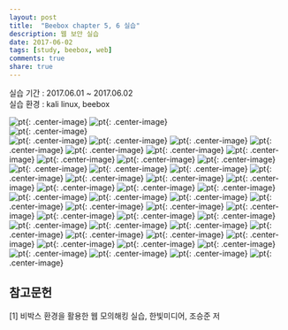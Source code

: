 ```yaml
---
layout: post
title:  "Beebox chapter 5, 6 실습"
description: 웹 보안 실습
date: 2017-06-02
tags: [study, beebox, web]
comments: true
share: true
---
```



실습 기간 : 2017.06.01 ~ 2017.06.02  
실습 환경 : kali linux, beebox



![pt]({{site.url}}/img/beebox/1.png){: .center-image}
![pt]({{site.url}}/img/beebox/2.PNG){: .center-image}   
![pt]({{site.url}}/img/beebox/3.PNG){: .center-image}  
![pt]({{site.url}}/img/beebox/4.PNG){: .center-image}
![pt]({{site.url}}/img/beebox/5.PNG){: .center-image}
![pt]({{site.url}}/img/beebox/6.PNG){: .center-image}
![pt]({{site.url}}/img/beebox/7.PNG){: .center-image}
![pt]({{site.url}}/img/beebox/8.PNG){: .center-image}
![pt]({{site.url}}/img/beebox/9.PNG){: .center-image}
![pt]({{site.url}}/img/beebox/10.PNG){: .center-image}
![pt]({{site.url}}/img/beebox/11.PNG){: .center-image}
![pt]({{site.url}}/img/beebox/12.PNG){: .center-image}
![pt]({{site.url}}/img/beebox/13.PNG){: .center-image}
![pt]({{site.url}}/img/beebox/14.PNG){: .center-image}
![pt]({{site.url}}/img/beebox/15.PNG){: .center-image}
![pt]({{site.url}}/img/beebox/16.PNG){: .center-image}
![pt]({{site.url}}/img/beebox/17.PNG){: .center-image}
![pt]({{site.url}}/img/beebox/18.PNG){: .center-image}
![pt]({{site.url}}/img/beebox/19.PNG){: .center-image}
![pt]({{site.url}}/img/beebox/20.PNG){: .center-image}
![pt]({{site.url}}/img/beebox/21.PNG){: .center-image}
![pt]({{site.url}}/img/beebox/22.PNG){: .center-image}
![pt]({{site.url}}/img/beebox/23.PNG){: .center-image}
![pt]({{site.url}}/img/beebox/24.PNG){: .center-image}
![pt]({{site.url}}/img/beebox/25.PNG){: .center-image}
![pt]({{site.url}}/img/beebox/26.PNG){: .center-image}
![pt]({{site.url}}/img/beebox/27.PNG){: .center-image}
![pt]({{site.url}}/img/beebox/28.PNG){: .center-image}
![pt]({{site.url}}/img/beebox/29.PNG){: .center-image}
![pt]({{site.url}}/img/beebox/30.PNG){: .center-image}
![pt]({{site.url}}/img/beebox/31.PNG){: .center-image}
![pt]({{site.url}}/img/beebox/32.PNG){: .center-image}
![pt]({{site.url}}/img/beebox/33.PNG){: .center-image}
![pt]({{site.url}}/img/beebox/34.PNG){: .center-image}
![pt]({{site.url}}/img/beebox/35.PNG){: .center-image}
![pt]({{site.url}}/img/beebox/36.PNG){: .center-image}
![pt]({{site.url}}/img/beebox/37.PNG){: .center-image}
![pt]({{site.url}}/img/beebox/38.PNG){: .center-image}
![pt]({{site.url}}/img/beebox/39.PNG){: .center-image}
![pt]({{site.url}}/img/beebox/40.PNG){: .center-image}
![pt]({{site.url}}/img/beebox/41.PNG){: .center-image}
![pt]({{site.url}}/img/beebox/42.PNG){: .center-image}
![pt]({{site.url}}/img/beebox/43.PNG){: .center-image}
![pt]({{site.url}}/img/beebox/44.PNG){: .center-image}
![pt]({{site.url}}/img/beebox/45.PNG){: .center-image}
![pt]({{site.url}}/img/beebox/46.PNG){: .center-image}
![pt]({{site.url}}/img/beebox/47.PNG){: .center-image}



참고문헌
---

[1] 비박스 환경을 활용한 웹 모의해킹 실습, 한빛미디어, 조승준 저
